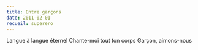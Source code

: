 ```yaml
---
title: Entre garçons
date: 2011-02-01
recueil: superero
---
```


Langue à langue éternel
Chante-moi tout ton corps
Garçon, aimons-nous
